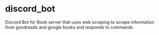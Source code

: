 # discord_bot
Discord Bot for Book server that uses web scraping to scrape information from goodreads and google books and responds to commands
